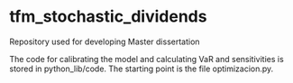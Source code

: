 # tfm_stochastic_dividends
Repository used for developing Master dissertation

The code for calibrating the model and calculating VaR and sensitivities is stored in python_lib/code. The starting point is the file optimizacion.py.